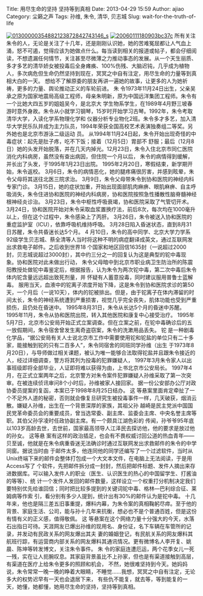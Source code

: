Title: 用尽生命的坚持 坚持等到真相
Date: 2013-04-29 15:59
Author: ajiao
Category: 尘籁之声
Tags: 孙维, 朱令, 清华, 贝志城
Slug: wait-for-the-truth-of-life


[![01300000354882123872842743146\_s](http://www.floatinglife.cn/wp-content/uploads/2013/04/01300000354882123872842743146_s.jpg)](http://www.floatinglife.cn/wp-content/uploads/2013/04/01300000354882123872842743146_s.jpg)
[![20060111180903bc37c](http://www.floatinglife.cn/wp-content/uploads/2013/04/20060111180903bc37c.jpg)](http://www.floatinglife.cn/wp-content/uploads/2013/04/20060111180903bc37c.jpg)
所有关注朱令的人，无论是关注了十几年，还是刚刚认识她，她的苦难冤屈都让人气血上涌，怒不可遏，觉得应该为她做点什么。每当读到相关的报道或帖子，都会仔细阅读，不想遗漏任何情节，关注甚至尽微薄之力推动事态的发展。从一个天生丽质、多才多艺的清华娇女被投毒后全身瘫痪、100%伤残、大脑迟钝，几乎成为植物人，多次病危但生命仍然坚持到现在，冥冥之中自有注定，用尽生命的力量等到真相大白的一天。
想给不了解原委的朋友再讲一遍她的故事，让更多的人为她祈祷，更多的力量、舆论推动正义的车轮前进。
朱
令1973年11月24日出生，父亲吴承之原为国家地震局高级工程师，母亲朱明新，原为中国远洋集团工程师。朱令有一个比她大四五岁的姐姐吴今，是北京大
学生物系学生，在1989年4月野三坡春游时意外身故。朱令从小就学习钢琴，15岁时开始学习古琴。1992年，朱令考取清华大学，入读化学系物理化学和
仪器分析专业物化2班。朱令多才多艺，加入清华大学民乐队并成为主力队员，1994年荣获全国高校艺术表演独奏组二等奖。另外她也是北京市游泳二级运动
员。
从1994年11月24日起，朱令开始出现奇怪的中毒症状：起先是肚子疼，吃不下饭；接着（12月5日）胃部不
舒服；最后（12月8日）她的头发开始脱落，并在几天内掉光。12月23日，朱令入住北京市同仁医院消化内科病房，虽然没有查出病因，但住院一个月以后，
朱令的病情得到缓解，并长出了头发，于1995年1月23日出院。
1995年2月20日，寒假结束，新学期开始，朱令返校。
3月6日，朱令的病情恶化，她的腿疼痛很厉害，并感到眩晕，朱令父母将其送往北医三院求治。
3月9日，朱令父母带朱令到协和医院的神经内科专家门诊。
3月15日，她的症状加重，开始出现面部肌肉麻痹、眼肌麻痹、自主呼吸消失，朱令住进协和医院的神经内科病房，协和医院按照急性播散性脑脊髓神经根神经炎诊治。
3月23日，朱令中枢性呼吸衰竭，协和医院采取了气管切开术。
3月24日，协和医院开始对朱令采取血浆置换疗法，前后8次，每次均在1000毫升以上，但在这个过程中，朱令感染上了丙肝。
3月26日，朱令被送入协和医院的重症监护室（ICU），依靠呼吸机维持呼吸。
3月28日陷入昏迷状态，直到8月31日苏醒，朱令共昏迷长达5个月。 4
月10日，朱令的高中同学、北京大学力学系92级学生贝志城、蔡全清等人当时将这种不明的病症翻译成英文，通过互联网发出求救电子邮件。之后收到世界18
个国家和地区回信1635封（一说超过2000封，贝志城说超过3000封），其中约三分之一的回复认为这是典型的铊中毒现象。协和医院对此未做出行动，
朱令父母暗中到北京市职业病卫生防治所的陈震阳教授处做铊中毒鉴定后，根据报告，认为朱令为两次铊中毒，第二次中毒后朱令体内铊含量远远超出致死剂量，并
怀疑有人蓄意投毒，同时建议服用普鲁士蓝解毒。
服用当天，血液中的铊离子浓度开始下降，这是朱令到协和医院求诊的第50天，一个月后（一说10天），体内的铊被排出。但是，由于铊离子在体内滞留的时间太长，朱令的神经系统遭到严重损害，视觉几乎完全丧失，肌体功能也受到严重损伤，且仍处在昏迷中。
1995年8月31日，朱令从长达5个月的昏迷中苏醒。
1995年11月，朱令从协和医院出院，转入其他医院和康复中心接受治疗。
1995年5月7日，北京市公安局开始正式立案调查。但在立案之前，在铊中毒确诊后的五一放假期间，朱令宿舍曾发生离奇盗窃案，朱令的洗漱用品丢失。
铊
是一种剧毒化学品，“据公安局有关人士说北京市工作中需要使用铊和铊盐的单位只有二十多家，能接触到铊的只有二百多人”，朱令同宿舍的同班同学孙维（出生
于1973年8月20日），与导师做过相关课题，被认为唯一能够合法取得铊盐并且跟朱令接近的人，经过详细调查，警方将其列为投毒的犯罪嫌疑人，
1997年3月朱令家人以出事班级即将全部毕业，人证即将难以获得为由，上书北京市公安局长。
1997年4月，在正式立案两年之后，北京警方对朱令案件犯罪嫌疑人孙维采取了第一次突审。在被连续侦讯审问8个小时后，孙维被家人接回家。
据一份公安部办公厅对政协委员提案的复函，本案已于1998年8月25日结办。 这
等悬案里面肯定牵扯了一个不足外人道的秘密，否则就会像复旦研究生被投毒事件一样，几天破获，烟消云散。嫌疑人孙维，出生在一个背景深厚的家族，其祖父孙
越崎是民主党派中国国民党革命委员会的重要成员，曾当选常委、副主席、监委会主席、中央名誉主席等职。其伯父孙孚凌时任政协副主席。有一个颇具江湖色彩的
传闻，孙爷爷95年底以103岁高龄去世，去世前，国家最高领导人江泽民去探访他，他的要求是放过他的孙女。
这等悬
案有这样的政治插足，也会有不畏权威讨回公道的热血青年——贝至诚，他就是在朱令病重昏迷无法确诊时通过互联网发出求救邮件的朱令的中学同窗。据说当时由
于邮件太多，他连同他的同学还编写了一个过滤软件，当时从Unix终端下来的邮件会整体打包成一个大文本文件，在电脑上无法阅读，于是用Access写了
个软件，先把邮件拆分成一封封，然后把邮件标题、发件人摘出来存进数据库。可以输入发件人的职业（医生、认识医生的热心的中国留学生、打酱油的等等）、统
计一个发件人发回的邮件数量，这样设立一个权重打分机制决定我们要特别优先给谁回信；同时把比较多提到的关键词铊中毒、格林—巴利综合征、莱姆病等作索
引，看分别有多少人提到，统计出有30%的邮件认为是铊中毒。
十几年来，他也是隔三差五旧事重提，爆料内幕，为朱令案的真相鞠躬尽瘁。至于他的背景、家庭生活、公司，能与孙十几年来抗衡，想必也不是个普通百姓，但是这份有情有义的正义感，值得敬佩。
这
等悬案在这个网络力量十分强大的今天，水落石出指日可待。天涯网友已爆出孙维的现用名、身份证，名下车辆在车管所的记录，并发动有民政关系的网友爆出其夫
妻的婚姻登记，有民航关系的网友爆料其航班行踪，有运营商内部关系的网友爆料其通讯情况。更有微博名人李开复、姚晨、陈坤等转发博文，关注朱令事件。
朱
令的家庭连遭厄运，两个花季女儿一死一残，实在让人扼腕叹息。其家庭背景虽比不上孙家，但也是有渠道接触到高层，有渠道在医疗上给朱令更多的照顾和机会，
不然，她很难坚持到今天。她妈妈说，朱令常常一晚一晚的睁着大眼睛，不睡觉......我想，冥冥之中自有注定，无论多大的权势迟早有一天也会退居下来，
有些仇不能复，就去等，等到能复的一天，她懂，她都懂，她用尽生命的坚持，坚持等到真相。
